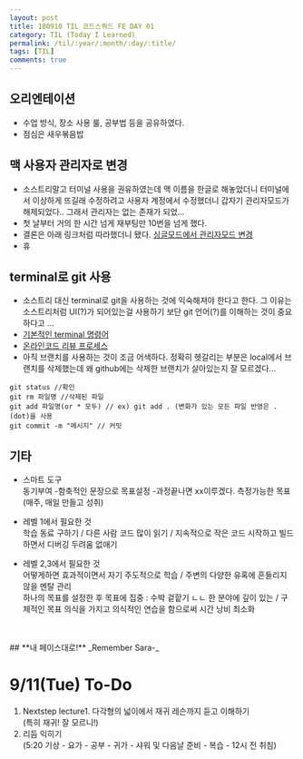 ```yaml
---
layout: post
title: 180910 TIL 코드스쿼드 FE DAY 01 
category: TIL (Today I Learned)
permalink: /til/:year/:month/:day/:title/
tags: [TIL]
comments: true
---
```


## 오리엔테이션 
- 수업 방식, 장소 사용 룰, 공부법 등을 공유하였다.
- 점심은 새우볶음밥 

## 맥 사용자 관리자로 변경 
- 소스트리말고 터미널 사용을 권유하였는데 맥 이름을 한글로 해놓았더니 터미널에서 이상하게 뜨길래 수정하려고 사용자 계정에서 수정했더니 갑자기 관리자모드가 해제되었다.. 그래서 관리자는 없는 존재가 되었...
- 첫 날부터 거의 한 시간 넘게 재부팅만 10번을 넘게 했다. 
- 결론은 아래 링크처럼 따라했더니 됐다.
[싱글모드에서 관리자모드 변경](https://ssumer.com/mac-%ED%95%B4%ED%82%B9-%EA%B0%80%EC%9D%B4%EB%93%9C-i-mac-%EC%A3%BC%EC%9D%B8%EC%9D%B4-%EC%95%84%EB%8B%88%EB%8D%94%EB%9D%BC%EB%8F%84-root-%EC%88%98%ED%8D%BC-%EA%B6%8C%ED%95%9C%EC%9D%84-%EA%B0%80/)
- 휴 


## terminal로 git 사용
- 소스트리 대신 terminal로 git을 사용하는 것에 익숙해져야 한다고 한다. 그 이유는 소스트리처럼 UI(?)가 되어있는걸 사용하기 보단 git 언어(?)를 이해하는 것이 중요하다고 ... 
- [기본적인 terminal 명령어](https://github.com/0nn0/terminal-mac-cheatsheet/tree/master/korean)
- [온라인코드 리뷰 프로세스](https://github.com/code-squad/codesquad-docs/blob/master/codereview/README.md)
- 아직 브랜치를 사용하는 것이 조금 어색하다. 정확히 헷갈리는 부분은 local에서 브랜치를 삭제했는데 왜 github에는 삭제한 브랜치가 살아있는지 잘 모르겠다... 

```text
git status //확인
git rm 파일명 //삭제된 파일
git add 파일명(or * 모두) // ex) git add . (변화가 있는 모든 파일 반영은 .(dot)을 사용
git commit -m "메시지" // 커밋
```

## 기타
- 스마트 도구 <br>
동기부여 -함축적인 문장으로
목표설정 -과정끝나면 xx이루겠다. 측정가능한 목표(매주, 매일 만들고 성취)

- 레벨 1에서 필요한 것 <br>
학습 동료 구하기 / 다른 사람 코드 많이 읽기 / 지속적으로 작은 코드 시작하고 빌드하면서 디버깅 두려움 없애기

- 레벨 2,3에서 필요한 것 <br>
어떻게하면 효과적이면서 자기 주도적으로 학습 / 주변의 다양한 유혹에 흔들리지 않을 멘탈 관리 <br>
하나의 목표를 설정한 후 목표에 집중 : 수박 겉핱기 ㄴㄴ 한 분야에 깊이 있는 / 구체적인 목표 의식을 가지고 의식적인 연습을 함으로써 시간 낭비 최소화
<br>
<br>
## **내 페이스대로!** _Remember Sara-_
<br>

# 9/11(Tue) To-Do
1. Nextstep lecture1. 다각형의 넓이에서 재귀 레슨까지 듣고 이해하기 <br> (특히 재귀! 잘 모르니!)
2. 리듬 익히기 <br>
(5:20 기상 - 요가 - 공부 - 귀가 - 샤워 및 다음날 준비 - 복습 - 12시 전 취침)

